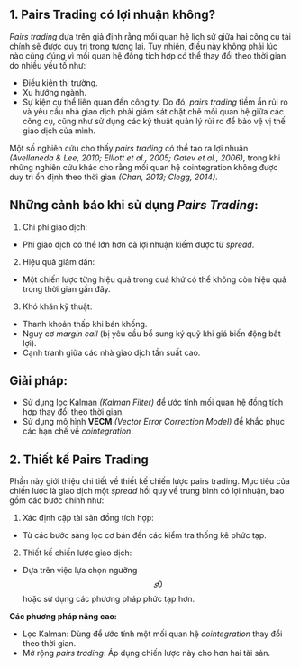 ## 1. Pairs Trading có lợi nhuận không?
*Pairs trading* dựa trên giả định rằng mối quan hệ lịch sử giữa hai công cụ tài chính sẽ được duy trì trong tương lai. Tuy nhiên, điều này không phải lúc nào cũng đúng vì mối quan hệ đồng tích hợp có thể thay đổi theo thời gian do nhiều yếu tố như:

- Điều kiện thị trường.
- Xu hướng ngành.
- Sự kiện cụ thể liên quan đến công ty.
Do đó, *pairs trading* tiềm ẩn rủi ro và yêu cầu nhà giao dịch phải giám sát chặt chẽ mối quan hệ giữa các công cụ, cũng như sử dụng các kỹ thuật quản lý rủi ro để bảo vệ vị thế giao dịch của mình.

Một số nghiên cứu cho thấy *pairs trading* có thể tạo ra lợi nhuận *(Avellaneda & Lee, 2010; Elliott et al., 2005; Gatev et al., 2006)*, trong khi những nghiên cứu khác cho rằng mối quan hệ cointegration không được duy trì ổn định theo thời gian *(Chan, 2013; Clegg, 2014)*.

## Những cảnh báo khi sử dụng *Pairs Trading*:
1. Chi phí giao dịch:
- Phí giao dịch có thể lớn hơn cả lợi nhuận kiếm được từ *spread*.

2. Hiệu quả giảm dần:
- Một chiến lược từng hiệu quả trong quá khứ có thể không còn hiệu quả trong thời gian gần đây.

3. Khó khăn kỹ thuật:
- Thanh khoản thấp khi bán khống.
- Nguy cơ *margin call* (bị yêu cầu bổ sung ký quỹ khi giá biến động bất lợi).
- Cạnh tranh giữa các nhà giao dịch tần suất cao.

## Giải pháp:
- Sử dụng lọc Kalman *(Kalman Filter)* để ước tính mối quan hệ đồng tích hợp thay đổi theo thời gian.
- Sử dụng mô hình **VECM** *(Vector Error Correction Model)* để khắc phục các hạn chế về *cointegration*.

## 2. Thiết kế Pairs Trading
Phần này giới thiệu chi tiết về thiết kế chiến lược pairs trading. Mục tiêu của chiến lược là giao dịch một *spread* hồi quy về trung bình có lợi nhuận, bao gồm các bước chính như:

1. Xác định cặp tài sản đồng tích hợp:
- Từ các bước sàng lọc cơ bản đến các kiểm tra thống kê phức tạp.
2. Thiết kế chiến lược giao dịch:
- Dựa trên việc lựa chọn ngưỡng $$𝑠0$$ hoặc sử dụng các phương pháp phức tạp hơn.

**Các phương pháp nâng cao:**
- Lọc Kalman: Dùng để ước tính một mối quan hệ *cointegration* thay đổi theo thời gian.
- Mở rộng *pairs trading*: Áp dụng chiến lược này cho hơn hai tài sản.
